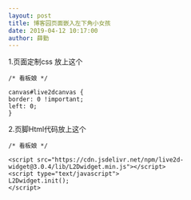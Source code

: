 ```yaml
---
layout: post
title: 博客园页面嵌入左下角小女孩
date: 2019-04-12 10:17:00
author: 薛勤
---
```

1.页面定制css 放上这个
```
/* 看板娘 */

canvas#live2dcanvas {
border: 0 !important;
left: 0;
}
```

2.页脚Html代码放上这个 
```
/* 看板娘 */

<script src="https://cdn.jsdelivr.net/npm/live2d-widget@3.0.4/lib/L2Dwidget.min.js"></script>
<script type="text/javascript">
L2Dwidget.init();
</script>
```

